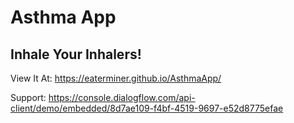 # Asthma App
## Inhale Your Inhalers!
View It At: https://eaterminer.github.io/AsthmaApp/

Support: https://console.dialogflow.com/api-client/demo/embedded/8d7ae109-f4bf-4519-9697-e52d8775efae
